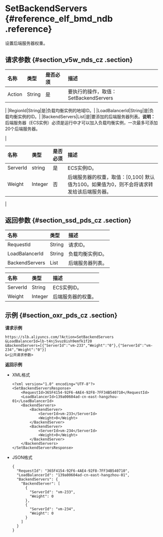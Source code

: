 # SetBackendServers {#reference_elf_bmd_ndb .reference}

设置后端服务器权重。

## 请求参数 {#section_v5w_nds_cz .section}

|名称|类型|是否必须|描述|
|:-|:-|:---|:-|
|Action|String|是|要执行的操作，取值：SetBackendServers

|
|RegionId|String|是|负载均衡实例的地域ID。|
|LoadBalancerId|String|是|负载均衡实例的ID。|
|BackendServers|List|是|要添加的后端服务器列表。**说明：** 后端服务器（ECS实例）必须是运行中才可以加入负载均衡实例，一次最多可添加20个后端服务器。

|

|名称|类型|是否必须|描述|
|:-|:-|:---|:-|
|ServerId|string|是|ECS实例ID。|
|Weight|Integer|否|后端服务器的权重，取值：\[0,100\] 默认值为100。如果值为0，则不会将请求转发给该后端服务器。

|

## 返回参数 {#section_ssd_pds_cz .section}

|名称|类型|描述|
|:-|:-|:-|
|RequestId|String|请求ID。|
|LoadBalancerId|String|负载均衡实例ID。|
|BackendServers|List|后端服务器列表。|

|名称|类型|描述|
|:-|:-|:-|
|ServerId|String|ECS实例ID。|
|Weight|Integer|后端服务器的权重。|

## 示例 {#section_oxr_pds_cz .section}

**请求示例**

``` {#public}
https://slb.aliyuncs.com/?Action=SetBackendServers
&LoadBalancerId=lb-t4nj5vuz8ish9emfk1f20
&BackendServers=[{"ServerId":"vm-233","Weight":"0"},{"ServerId":"vm-234","Weight":"0"}]
&<公共请求参数>
```

**返回示例**

-   XML格式

    ```
    <?xml version="1.0" encoding="UTF-8"?>
    <SetBackendServersResponse>
    	<RequestId>365F4154-92F6-4AE4-92F8-7FF34B540710</RequestId>
    	<LoadBalancerId>139a00604ad-cn-east-hangzhou-01</LoadBalancerId>
    	<BackendServers>
    		<BackendServer>
    			<ServerId>vm-233</ServerId>
    			<Weight>0</Weight>
    		</BackendServer>
    		<BackendServer>
    			<ServerId>vm-234</ServerId>
    			<Weight>0</Weight>
    		</BackendServer>
    	</BackendServers>
    </SetBackendServersResponse>
    ```

-   JSON格式

    ```
    {
      "RequestId": "365F4154-92F6-4AE4-92F8-7FF34B540710",
      "LoadBalancerId": "139a00604ad-cn-east-hangzhou-01",
      "BackendServers": {
        "BackendServer": [
          {
            "ServerId": "vm-233",
            "Weight": 0
          },
          {
            "ServerId": "vm-234",
            "Weight": 0
          }
        ]
      }
    }
    ```


